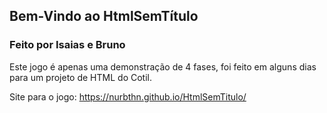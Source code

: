 ## Bem-Vindo ao HtmlSemTítulo

### Feito por Isaias e Bruno

Este jogo é apenas uma demonstração de 4 fases, foi feito em alguns dias para um projeto de HTML do Cotil.

Site para o jogo: https://nurbthn.github.io/HtmlSemTitulo/
